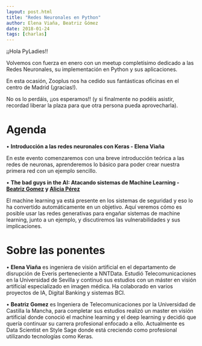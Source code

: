 ```yaml
---
layout: post.html
title: "Redes Neuronales en Python"
author: Elena Viaña, Beatriz Gómez
date: 2018-01-24
tags: [charlas]
---
```


¡¡Hola PyLadies!!

Volvemos con fuerza en enero con un meetup completísimo dedicado a las Redes Neuronales, su implementación en Python y sus aplicaciones.

En esta ocasión, Zooplus nos ha cedido sus fantásticas oficinas en el centro de Madrid (¡gracias!).

No os lo perdáis, ¡¡os esperamos!! (y si finalmente no podéis asistir, recordad liberar la plaza para que otra persona pueda aprovecharla).

# Agenda

• **Introducción a las redes neuronales con Keras - Elena Viaña**

En este evento comenzaremos con una breve introducción teórica a las redes de neuronas, aprenderemos lo básico para poder crear nuestra primera red con un ejemplo sencillo.

• **The bad guys in the AI: Atacando sistemas de Machine Learning - [Beatriz Gomez](https://twitter.com/g_beaa) y [Alicia Pérez](https://twitter.com/alipeji)**

El machine learning ya está presente en los sistemas de seguridad y eso lo ha convertido automáticamente en un objetivo. Aquí veremos cómo es posible usar las redes generativas para engañar sistemas de machine learning, junto a un ejemplo, y discutiremos las vulnerabilidades y sus implicaciones.

# Sobre las ponentes

• **Elena Viaña** es ingeniera de visión artificial en el departamento de disrupción de Everis perteneciente a NNTData. Estudió Telecomunicaciones en la Universidad de Sevilla y continuó sus estudios con un máster en visión artificial especializado en imagen médica. Ha colaborado en varios proyectos de IA, Digital Banking y sistemas BCI.

• **Beatriz Gomez** es Ingeniera de Telecomunicaciones por la Universidad de Castilla la Mancha, para completar sus estudios realizó un master en visión artificial donde conoció el machine learning y el deep learning y decidió que quería continuar su carrera profesional enfocado a ello. Actualmente es Data Scientist en Style Sage donde está creciendo como profesional utilizando tecnologías como Keras.
